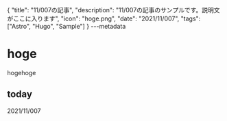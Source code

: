 {
  "title": "11/007の記事",
  "description": "11/007の記事のサンプルです。説明文がここに入ります",
  "icon": "hoge.png",
  "date": "2021/11/007",
  "tags": ["Astro", "Hugo", "Sample"]
}
---metadata

# hoge
hogehoge

## today
2021/11/007